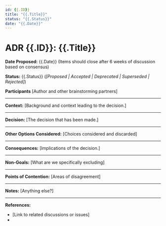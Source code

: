 ```yaml
---
id: {{.ID}}
title: "{{.Title}}"
status: "{{.Status}}"
date: "{{.Date}}"
---
```


# ADR {{.ID}}: {{.Title}}

**Date Proposed:** {{.Date}} (Items should close after 6 weeks of discussion based on consensus)

**Status:** {{.Status}} (_[Proposed | Accepted | Deprecated | Superseded | Rejected]_)

**Participants**
[Author and other brainstorming partners]

---

**Context:**
[Background and context leading to the decision.]

---

**Decision:**
[The decision that has been made.]

---

**Other Options Considered:**
[Choices considered and discarded]

---

**Consequences:**
[Implications of the decision.]

---

**Non-Goals:**
[What are we specifically excluding]

---

**Points of Contention:**
[Areas of disagreement]

---

**Notes:**
[Anything else?]

---

**References:**
- [Link to related discussions or issues]
-


